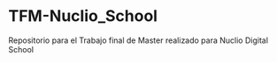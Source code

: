 # TFM-Nuclio_School
Repositorio para el Trabajo final de Master realizado para Nuclio Digital School
